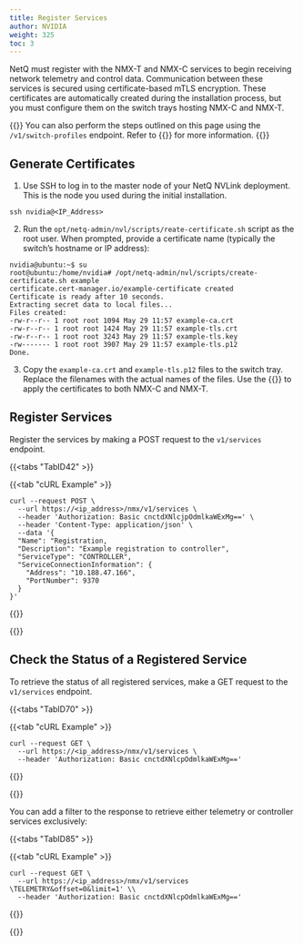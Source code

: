 ```yaml
---
title: Register Services
author: NVIDIA
weight: 325
toc: 3
---
```


NetQ must register with the NMX-T and NMX-C services to begin receiving network telemetry and control data. Communication between these services is secured using certificate-based mTLS encryption. These certificates are automatically created during the installation process, but you must configure them on the switch trays hosting NMX-C and NMX-T.

{{<notice tip>}}
You can also perform the steps outlined on this page using the <code>/v1/switch-profiles</code> endpoint. Refer to {{<link url="NVLink-Bringup" text="NVLink Bringup">}} for more information.
{{</notice>}}

## Generate Certificates

1. Use SSH to log in to the master node of your NetQ NVLink deployment. This is the node you used during the initial installation.

```
ssh nvidia@<IP_Address>
```

2. Run the `opt/netq-admin/nvl/scripts/reate-certificate.sh` script as the root user. When prompted, provide a certificate name (typically the switch’s hostname or IP address):

```
nvidia@ubuntu:~$ su
root@ubuntu:/home/nvidia# /opt/netq-admin/nvl/scripts/create-certificate.sh example
certificate.cert-manager.io/example-certificate created
Certificate is ready after 10 seconds.
Extracting secret data to local files...
Files created:
-rw-r--r-- 1 root root 1094 May 29 11:57 example-ca.crt
-rw-r--r-- 1 root root 1424 May 29 11:57 example-tls.crt
-rw-r--r-- 1 root root 3243 May 29 11:57 example-tls.key
-rw------- 1 root root 3907 May 29 11:57 example-tls.p12
Done.
```

3. Copy the `example-ca.crt` and `example-tls.p12` files to the switch tray. Replace the filenames with the actual names of the files. Use the {{<exlink url="https://docs.nvidia.com/networking/display/nvidianvosusermanualfornvlinkswitchesv25022225/cluster+manager+commands" text="NVOS cluster manager commands">}} to apply the certificates to both NMX-C and NMX-T.

## Register Services

Register the services by making a POST request to the `v1/services` endpoint.

{{<tabs "TabID42" >}}

{{<tab "cURL Example" >}}

```
curl --request POST \
  --url https://<ip_address>/nmx/v1/services \
  --header 'Authorization: Basic cnctdXNlcjpOdmlkaWExMg==' \
  --header 'Content-Type: application/json' \
  --data '{
  "Name": "Registration,
  "Description": "Example registration to controller",
  "ServiceType": "CONTROLLER",
  "ServiceConnectionInformation": {
    "Address": "10.188.47.166",
    "PortNumber": 9370
  }
}'
```

{{</tab>}}

{{</tabs>}}

## Check the Status of a Registered Service

To retrieve the status of all registered services, make a GET request to the `v1/services` endpoint.

{{<tabs "TabID70" >}}

{{<tab "cURL Example" >}}
```
curl --request GET \
  --url https://<ip_address>/nmx/v1/services \
  --header 'Authorization: Basic cnctdXNlcpOdmlkaWExMg=='
```

{{</tab>}}

{{</tabs>}}

You can add a filter to the response to retrieve either telemetry or controller services exclusively:

{{<tabs "TabID85" >}}

{{<tab "cURL Example" >}}
```
curl --request GET \
  --url https://<ip_address>/nmx/v1/services \TELEMETRY&offset=0&limit=1' \\
  --header 'Authorization: Basic cnctdXNlcpOdmlkaWExMg=='
```

{{</tab>}}

{{</tabs>}}

